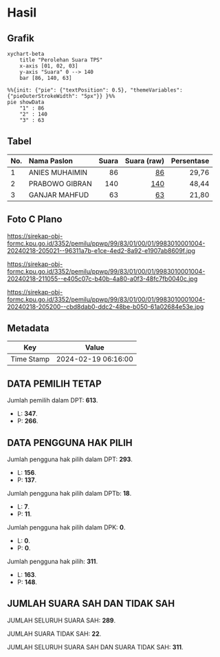 # Hasil

## Grafik

```mermaid
xychart-beta
    title "Perolehan Suara TPS"
    x-axis [01, 02, 03]
    y-axis "Suara" 0 --> 140
    bar [86, 140, 63]
```

```mermaid
%%{init: {"pie": {"textPosition": 0.5}, "themeVariables": {"pieOuterStrokeWidth": "5px"}} }%%
pie showData
    "1" : 86
    "2" : 140
    "3" : 63
```

## Tabel

| No. | Nama Paslon    | Suara | Suara (raw) | Persentase |
|:--- |:-------------- | -----:| -----------:| ----------:|
| 1   | ANIES MUHAIMIN | 86    | [86][p-1]   | 29,76      |
| 2   | PRABOWO GIBRAN | 140   | [140][p-2]  | 48,44      |
| 3   | GANJAR MAHFUD  | 63    | [63][p-3]   | 21,80      |


[p-1]: https://github.com/gigit-pemilu/pemilu-2024-99-luar-negeri/blob/main/pilpres/hitung-suara/sub/99-luar-negeri/sub/83-osaka-jepang/sub/01-osaka-jepang/sub/0001-osaka-jepang/sub/004-pos-004/sub/paslon-1.txt
[p-2]: https://github.com/gigit-pemilu/pemilu-2024-99-luar-negeri/blob/main/pilpres/hitung-suara/sub/99-luar-negeri/sub/83-osaka-jepang/sub/01-osaka-jepang/sub/0001-osaka-jepang/sub/004-pos-004/sub/paslon-2.txt
[p-3]: https://github.com/gigit-pemilu/pemilu-2024-99-luar-negeri/blob/main/pilpres/hitung-suara/sub/99-luar-negeri/sub/83-osaka-jepang/sub/01-osaka-jepang/sub/0001-osaka-jepang/sub/004-pos-004/sub/paslon-3.txt

## Foto C Plano

https://sirekap-obj-formc.kpu.go.id/3352/pemilu/ppwp/99/83/01/00/01/9983010001004-20240218-205021--96311a7b-e1ce-4ed2-8a92-e1907ab8609f.jpg

https://sirekap-obj-formc.kpu.go.id/3352/pemilu/ppwp/99/83/01/00/01/9983010001004-20240218-211055--e405c07c-b40b-4a80-a0f3-48fc7fb0040c.jpg

https://sirekap-obj-formc.kpu.go.id/3352/pemilu/ppwp/99/83/01/00/01/9983010001004-20240218-205200--cbd8dab0-ddc2-48be-b050-61a02684e53e.jpg


## Metadata

| Key        | Value               |
| ---------- | ------------------- |
| Time Stamp | 2024-02-19 06:16:00 |


## DATA PEMILIH TETAP

Jumlah pemilih dalam DPT: **613**.
 * L: **347**.
 * P: **266**.

## DATA PENGGUNA HAK PILIH

Jumlah pengguna hak pilih dalam DPT: **293**.
 * L: **156**.
 * P: **137**.

Jumlah pengguna hak pilih dalam DPTb: **18**.
 * L: **7**.
 * P: **11**.

Jumlah pengguna hak pilih dalam DPK: **0**.
 * L: **0**.
 * P: **0**.

Jumlah pengguna hak pilih: **311**.
 * L: **163**.
 * P: **148**.

## JUMLAH SUARA SAH DAN TIDAK SAH

JUMLAH SELURUH SUARA SAH: **289**.

JUMLAH SUARA TIDAK SAH: **22**.

JUMLAH SELURUH SUARA SAH DAN SUARA TIDAK SAH: **311**.


